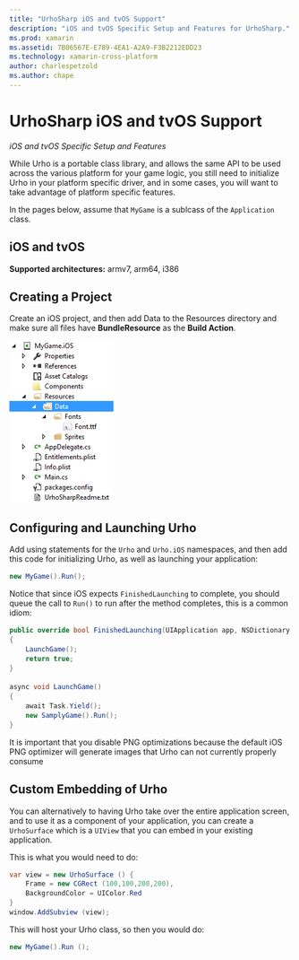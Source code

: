```yaml
---
title: "UrhoSharp iOS and tvOS Support"
description: "iOS and tvOS Specific Setup and Features for UrhoSharp."
ms.prod: xamarin
ms.assetid: 7B06567E-E789-4EA1-A2A9-F3B2212EDD23
ms.technology: xamarin-cross-platform
author: charlespetzold
ms.author: chape
---
```


# UrhoSharp iOS and tvOS Support

_iOS and tvOS Specific Setup and Features_

While Urho is a portable class library, and allows the same API to be
used across the various platform for your game logic, you still need
to initialize Urho in your platform specific driver, and in some
cases, you will want to take advantage of platform specific features.

In the pages below, assume that `MyGame` is a sublcass of the
`Application` class.

## iOS and tvOS

**Supported architectures:** armv7, arm64, i386

## Creating a Project

Create an iOS project, and then add Data to the Resources directory and make sure all files have **BundleResource** as the **Build Action**.

![Project Setup](ios-images/image-4.png "Add Data to the Resources directory")

## Configuring and Launching Urho

Add using statements for the `Urho` and `Urho.iOS` namespaces, and then
add this code for initializing Urho, as well as launching your
application:

```csharp
new MyGame().Run();
```

Notice that since iOS expects `FinishedLaunching` to complete, you should queue
the call to `Run()` to run after the method completes, this is a common idiom:

```csharp
public override bool FinishedLaunching(UIApplication app, NSDictionary options)
{
    LaunchGame();
    return true;
}

async void LaunchGame()
{
    await Task.Yield();
    new SamplyGame().Run();
}
```

It is important that you disable PNG optimizations because the default
iOS PNG optimizer will generate images that Urho can not currently
properly consume

## Custom Embedding of Urho

You can alternatively to having Urho take over the entire application
screen, and to use it as a component of your application, you can
create a `UrhoSurface` which is a `UIView` that you can embed in your
existing application.

This is what you would need to do:

```csharp
var view = new UrhoSurface () {
    Frame = new CGRect (100,100,200,200),
    BackgroundColor = UIColor.Red
}
window.AddSubview (view);
```

This will host your Urho class, so then you would do:

```csharp
new MyGame().Run ();
```

